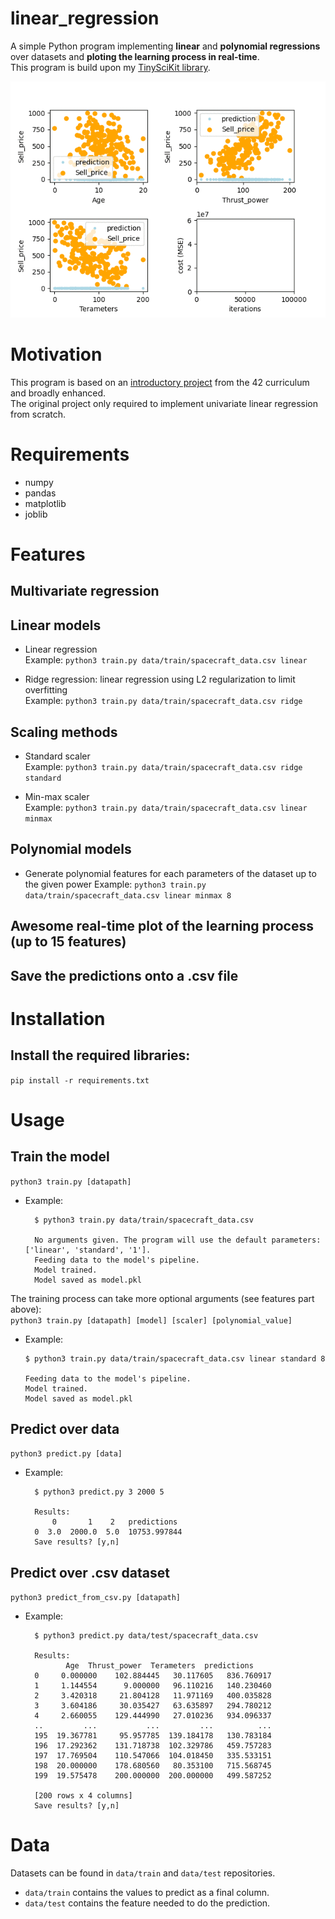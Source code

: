# linear_regression
A simple Python program implementing **linear** and **polynomial regressions** over datasets and **ploting the learning process in real-time**.  
This program is build upon my [TinySciKit library]().  

![img](assets/multivar_reg.gif)



# Motivation
This program is based on an [introductory project](https://cdn.intra.42.fr/pdf/pdf/455/ft_linear_regression.fr.pdf "Suject here!") from the 42 curriculum and broadly enhanced.  
The original project only required to implement univariate linear regression from scratch.

# Requirements
- numpy
- pandas
- matplotlib
- joblib

# Features
## Multivariate regression

## Linear models
* Linear regression  
  Example: `python3 train.py data/train/spacecraft_data.csv linear`

* Ridge regression: linear regression using L2 regularization to limit overfitting  
  Example: `python3 train.py data/train/spacecraft_data.csv ridge`

## Scaling methods 
* Standard scaler  
  Example: `python3 train.py data/train/spacecraft_data.csv ridge standard`
  
* Min-max scaler  
  Example: `python3 train.py data/train/spacecraft_data.csv linear minmax`

## Polynomial models
  * Generate polynomial features for each parameters of the dataset up to the given power
  Example: `python3 train.py data/train/spacecraft_data.csv linear minmax 8`

## Awesome real-time plot of the learning process (up to 15 features)

## Save the predictions onto a .csv file

# Installation
## Install the required libraries: 
`pip install -r requirements.txt`

# Usage
## Train the model
`python3 train.py [datapath]`
* Example:   
  ```
    $ python3 train.py data/train/spacecraft_data.csv

    No arguments given. The program will use the default parameters: ['linear', 'standard', '1'].
    Feeding data to the model's pipeline.
    Model trained.
    Model saved as model.pkl
  ```


The training process can take more optional arguments (see features part above):  
`python3 train.py [datapath] [model] [scaler] [polynomial_value]`
*   Example:
    ```
    $ python3 train.py data/train/spacecraft_data.csv linear standard 8
    
    Feeding data to the model's pipeline.
    Model trained.
    Model saved as model.pkl
    ```

## Predict over data 
`python3 predict.py [data]`
* Example:
  ``` 
    $ python3 predict.py 3 2000 5

    Results:
        0       1    2   predictions
    0  3.0  2000.0  5.0  10753.997844
    Save results? [y,n]
  ```

## Predict over .csv dataset 
`python3 predict_from_csv.py [datapath]`
* Example:
  ```
    $ python3 predict.py data/test/spacecraft_data.csv

    Results:
           Age  Thrust_power  Terameters  predictions
    0     0.000000    102.884445   30.117605   836.760917
    1     1.144554      9.000000   96.110216   140.230460
    2     3.420318     21.804128   11.971169   400.035828
    3     3.604186     30.035427   63.635897   294.780212
    4     2.660055    129.444990   27.010236   934.096337
    ..         ...           ...         ...          ...
    195  19.367781     95.957785  139.184178   130.783184
    196  17.292362    131.718738  102.329786   459.757283
    197  17.769504    110.547066  104.018450   335.533151
    198  20.000000    178.680560   80.353100   715.568745
    199  19.575478    200.000000  200.000000   499.587252

    [200 rows x 4 columns]
    Save results? [y,n]
  ```


# Data
Datasets can be found in `data/train` and `data/test` repositories.
*  `data/train` contains the values to predict as a final column.
*  `data/test` contains the feature needed to do the prediction.